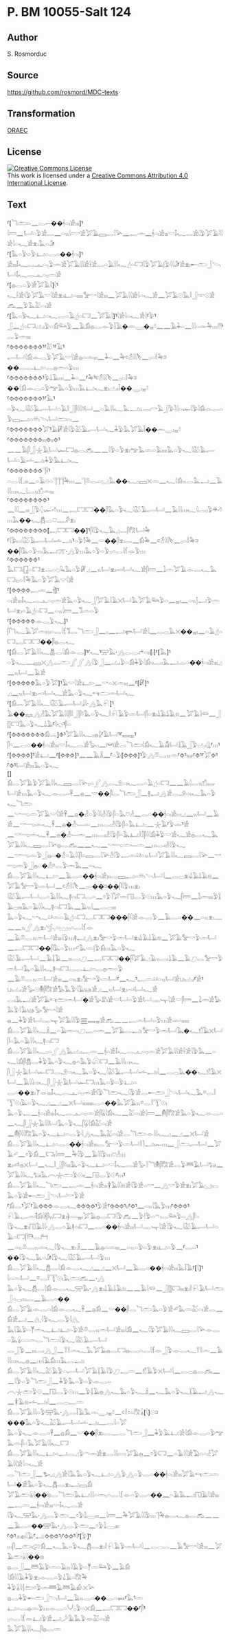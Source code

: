 # P. BM 10055-Salt 124

## Author

S. Rosmorduc

## Source

https://github.com/rosmord/MDC-texts

## Transformation

[ORAEC](https://oraec.github.io/)

## License

<a rel="license" href="http://creativecommons.org/licenses/by/4.0/"><img alt="Creative Commons License" style="border-width:0" src="https://i.creativecommons.org/l/by/4.0/88x31.png" /></a><br />This work is licensed under a <a rel="license" href="http://creativecommons.org/licenses/by/4.0/">Creative Commons Attribution 4.0 International License</a>.

## Text

⸢[𓆓𓂧𓏏𓈖𓂋𓍿��𓇩𓏏𓏤𓀀𓏤𓏤𓏤]⸣𓇋𓏠𓈖𓂡𓏏𓅱𓀀𓂋𓈖𓏏𓏭𓇋𓏌𓎡𓀀𓅯𓄿𓈙𓂋𓇋𓅪𓈖𓉻𓏛𓈖𓇩𓏏𓏤𓀀𓏤𓏤𓏤𓎟𓄤𓆑𓂋𓀀𓇋𓅱𓅯𓄿𓇋𓇋𓀀𓇋𓏏𓆑𓀀𓁷𓏤𓅓𓏏𓀏<br>
⸢[𓅓𓏏𓅱𓏏𓅱𓂞𓏏𓂋𓏏��𓇩𓏏𓏤]⸣𓀀𓏤𓏤𓏤𓄤𓆑𓂋𓊵𓏏𓊪𓅱𓏛𓀀𓅯𓄿𓇋𓇋𓀀𓌢𓀀𓂋𓏏𓄿𓇋𓇋𓆑𓊨𓏏𓉐𓇋𓅱𓅯𓄿𓊤𓅱𓇋𓇋𓀏𓀀𓁷𓏤𓄡𓂧𓃀𓌪𓂡𓄤𓆑𓂋𓊵𓏏𓊪𓏛𓀀<br>
⸢[𓐍𓂋𓏏𓅱𓀀𓅯𓄿𓇋]𓇋⸣𓆑𓌢𓀀𓇋𓅱𓅯𓄿𓎟𓇋𓀀𓁷𓏤𓂞𓏏𓏤𓏤𓏤𓏤𓏤𓅡𓎡𓇋𓀀𓏤𓏤𓏤𓈖𓅯𓄿𓇋𓇋𓀀𓇋𓏏𓆑𓀀𓈖𓅯𓄿𓇳𓅓𓎛𓃀𓎱𓇳𓀀𓃹𓈖𓅱𓅓𓅷𓏏𓏤𓀀<br>
⸢[𓅓𓏏𓅱𓆑𓂞𓏏𓆑𓂋𓏏𓄿𓊨𓏏𓉐𓈖𓅯𓄿𓇋]⸣𓇋𓀀𓇋𓏏𓆑𓀀𓇋⸢𓅱⸣𓃀𓈖𓊨𓏏𓉐𓐟𓏤𓅱𓏏𓀁𓃛𓅱𓈖𓄿𓀁𓐍𓂋𓁹𓅱𓄥𓄿�𓏛𓇾�𓈇𓍱𓈖𓈖𓄿𓇓𓏏𓈖𓇋𓇋𓏏𓏛𓅆𓏥𓇥𓂋𓅱𓏛𓏤𓏤𓏤<br>
⸢⯑⯑⯑⯑⯑⯑⯑⸣⸢𓅷⸣⸢𓄿⸣𓂷𓂡𓇋𓀁𓁹𓂋𓅱𓅯𓄿𓎟𓇋𓀀𓐍𓏏𓏛𓏤𓏤𓏤𓈖𓇓𓏏𓈖𓅆𓍹𓁣𓇋𓇋𓌸𓈖𓊪𓏏𓎛𓅆𓍺��𓂋𓂋𓂞𓏏𓂋𓐍𓏛𓏏𓅱𓏥<br>
⸢⯑⯑⯑⯑⯑⯑⯑⸣𓅱𓍑𓄿𓏥𓈖𓇓𓏏𓈖⸢𓅆⸣𓍹𓁣𓇋𓇋𓌸𓈖𓊪𓏏𓎛𓅆𓍺��𓇋𓀁𓁹𓂋𓏏𓅱𓅠𓅓𓏏𓅱𓏥𓅓𓂞𓆑𓁷𓏤𓐟𓏤𓄥��𓇾𓏤𓈇𓍱<br>
⸢⯑⯑⯑⯑⯑⯑⯑⸣⸢𓅓⸣𓏏𓅱𓆑𓇋𓅷𓄿𓂷𓂡𓏏𓄿𓎛𓃀𓋴𓇋𓇋𓍱𓂡𓈖𓏏𓄿𓇋𓇋𓆑𓅓𓂝𓏭𓂋𓏤𓎡𓄿𓃀𓅱𓍘𓇋𓏏𓆱𓇋𓅱𓇋𓀁𓁹𓂋𓏏𓅱𓈙𓂝𓏏𓄦𓌪𓂡𓂧𓏏𓏤𓈖<br>
⸢⯑⯑⯑⯑⯑⯑⯑𓅯⸣𓄿𓏞𓀀𓇋𓅱𓅷𓄿𓂷𓂡𓆑𓇓𓅱𓅓𓅯𓄿𓄥��𓏛𓇾𓏤𓈇𓍱<br>
⸢⯑⯑⯑⯑⯑⯑⯑𓏤𓏤𓏤⯑𓏤𓏤⯑⸣𓈖𓈖𓄿𓋴𓃀𓇼𓄿𓂡𓆱𓉐𓐍𓂋𓃹𓈖𓈖𓇋𓅱𓏏𓅱𓁷𓏤𓅠𓅓𓏛𓏏𓄿𓏤𓏤𓏤𓏤𓅓𓏏𓅱𓆑𓇋𓅷𓄿𓂷𓂡𓏏𓄿𓌡𓂝𓏤𓇓𓅱𓅓𓂞𓆑<br>
⸢⯑⯑⯑⯑⯑⯑⯑𓊹𓌢⸣𓏏𓂋𓇋𓆴𓈒𓏤𓏤𓏤𓈖𓏏𓄿𓇷𓏏𓊹𓊹𓊹𓅆𓏥𓈖𓊹𓌨𓂋𓏏𓈋𓅓��𓆑𓊪𓈙𓏴𓏛𓈖𓆑𓇋𓀁𓏭𓂋𓅓𓂝𓈖𓄿𓇋𓇋𓏥𓆑𓇋𓂋𓏭𓀹𓏛𓏤𓏤𓏤<br>
⸢⯑⯑⯑⯑⯑⯑⯑⯑⸣𓈖𓇋𓇋𓈖𓏤𓏤𓏤𓃀𓅱𓆭𓆱·𓏊𓏥𓈖𓉻𓉐𓉐��𓋴𓅓𓏏𓅱𓆑𓇋𓅷𓄿𓂷𓂡𓈖𓄿𓇋𓇋𓏥𓆑𓇋𓂋𓊪𓅱𓏉·𓏊𓏥𓅓��𓆑𓆣𓂋𓈞𓊃𓀔𓁷𓏤<br>
⸢⯑⯑⯑⯑⯑⯑⯑⯑[𓉻𓉐𓉐��]⸣𓋴𓇋𓅱𓆑𓅓𓈎𓂋𓋴𓀗𓂡𓅆<br>
⸢𓇋𓅱𓏥𓇋𓅷𓄿𓂷𓂡𓌡𓂝𓏤⸣𓏏𓅱𓀾𓅆𓈖𓎟��𓋴𓁷𓏤𓂋𓈖𓀁𓅆𓈖𓍹𓁣𓇋𓇋𓌸𓈖𓊪𓏏𓎛𓅆𓍺��𓋴𓅓𓏏𓅱𓏥𓅓𓂝𓊄·𓂻𓅱𓏥𓅓𓏏𓅱𓏏𓅱𓊪𓏏𓂋𓇋𓆴𓁺𓅱𓏥<br>
⸢⯑⯑⯑⯑⯑⯑⸣𓅓𓉐𓏤𓉗𓏏𓉐𓁷𓂋𓏏𓆇𓆗𓅓𓏏𓅱𓏞𓈎𓈖𓏭𓂡𓁷𓏤𓄗𓂡𓆑𓀀𓋴𓏠𓈖𓍖𓏛𓅯𓄿𓁹𓂋𓆑𓅓𓉐𓏤𓊪𓏏𓎛𓅆𓅓𓏏𓅱𓅯𓄿𓎟𓇋𓀀<br>
⸢[⯑⯑⯑⯑𓉻𓏛𓈖𓇩]⸣𓏏𓏤𓀀𓏤𓏤𓏤𓄤𓆑𓂋𓊵𓏏𓊪𓏛𓀀𓅓𓏏𓅱𓆑𓃀𓅯𓄿𓇋𓄿𓏴𓂡𓅓𓅯𓄿𓃛𓅱𓏏𓈖𓈇𓏤𓈖𓏏𓏭𓂭𓂝𓅱𓏛𓂡𓁷𓏤𓏏𓄿𓊨𓏏𓉐𓈖𓏏𓏭𓇋𓏠𓈖𓀢𓏛𓏏𓅱<br>
⸢[⯑⯑⯑⯑⯑𓁹𓂋𓅱𓆑]⸣𓋴𓆓𓆑𓄿𓅯𓏛𓏥𓏏𓂋𓇋𓆴𓀢𓂋𓆓𓂧𓃀𓈖𓊪𓈖𓂝𓊜𓂡𓀀𓇋𓈖𓂋𓊌𓅓𓏴��𓈇𓏤𓈖𓏏𓄿𓊨𓏏𓉐𓉻𓉐𓉐��𓋴𓐍𓂋𓆑<br>
⸢[𓀁𓂋𓅯𓄿𓇋𓇋𓆑𓆣𓂋𓇋𓀁𓁹𓂋]⸣⸢𓆑⸣𓈝𓅓·𓂻𓂋𓂋𓏤𓍬𓏏𓏤𓏤[𓏤]⸢[𓅓]⸣𓏏𓅱𓆑𓊃𓈙𓏴𓂻𓂋𓂧𓂾𓂾𓂻𓇋𓅱𓃀𓈖𓐟𓏤𓅱𓏏𓀁𓇓𓅱𓇋𓀁𓏭𓂋𓏤𓅓𓂝𓂋𓏏��𓇩𓏏𓏤𓀀𓏤𓏤𓏤𓈎𓈖𓏭𓂡𓈖𓄿𓀀<br>
⸢[⯑⯑⯑⯑⯑𓅓𓏏𓅱𓅯]⸣𓄿𓎟𓇋𓀀𓂞𓏏𓈖𓎡𓏏𓏴𓏛𓏤𓏤𓏤𓈖⸢[𓏞]⸣𓈎𓈖𓏭𓂡𓁷𓏤𓄗𓂡𓆑𓀀𓅓𓏏𓅱𓆑𓄞𓂧𓏛𓂡𓆑<br>
⸢[𓀁𓂋𓅯𓄿𓇋𓇋𓆑𓇋𓅷𓄿𓂷𓂡𓇍𓇋·𓂻𓅓𓍯]⸣𓄿��𓈐𓂻𓁐𓅓𓅯𓄿𓇋𓇋𓋴𓎛𓃀𓋴𓍱𓅓𓏏𓅱𓆑𓎛𓍯𓄿𓅱𓏛𓂡𓋴𓏏𓁷𓏤𓍑𓄿𓍑𓄿𓁶𓈖𓅯𓄿𓇋𓆛𓈖𓃀𓊅𓉐𓅓𓏏𓅱𓆑𓍑𓄿⸢𓇋·𓐎⸣𓋴𓏏<br>
⸢[⯑⯑⯑⯑⯑⯑⯑𓀁𓂋]⯑⸣𓅯𓄿𓇋𓇋𓆑𓊪𓐍𓆼⸢𓄿𓂡⸣⸢𓈘𓈇⸣𓋴𓄹𓈖𓂋𓏏��𓇩𓏏𓏤𓀀𓏤𓏤𓏤𓎟𓄤𓆑𓂋𓀀𓅭𓊪𓈖𓋞𓀀𓂋𓆓𓂧𓇋𓀁𓆑𓄿𓀋𓂡𓆼𓄿𓃀𓅱𓐟𓏤𓊮⸢𓏥⸣<br>
⸢[⯑⯑⯑⯑]⸣𓀀𓂞𓈖⸢[⯑⯑⯑]⸣𓈖𓈖𓄿𓏎𓈖⸢𓏏𓅱[⯑⯑⯑]⸣𓅱𓂻𓌨𓂋𓏭𓏛⸢⯑⸣𓊠⸢⯑⸣⸢𓅯⯑⸣⸢⯑⸣𓂡𓀀𓏤𓏤𓏤𓅓𓏏𓅱𓆑<br>
[]<br>
𓀁𓂋𓅯𓄿𓅱𓅯𓄿𓇋𓇋𓆑𓈙𓂋𓇋𓅪𓊪𓏏𓂾𓂻𓂋𓄂𓏏𓏤𓆑𓂋𓏏𓄿𓊨𓏏𓉐𓈖𓈖𓄿𓇋𓂋𓏭𓀸𓉿𓂡𓀀𓏥𓅓𓏏𓅱𓆑𓁹𓂋𓏏𓋹𓈖𓐍𓈖𓎟��𓋴𓂋𓆓𓂧𓃀𓈖𓊢𓂝𓂻𓀀𓂋𓄂𓏏𓏤𓆑𓅓𓏏𓅱𓆑𓆓𓂧<br>
𓈖𓎡𓂸𓏛𓅯𓄿𓎟𓇋𓀀𓋹𓈖𓐍�𓁐𓏏𓅱𓇋𓇋𓁐𓇋𓅱𓋴𓏏𓅓𓈞𓁐𓈖𓂋𓏏��𓇩𓏏𓏤𓀀𓏥𓈎𓈖𓏭𓂡𓈖𓄿𓀀𓈖𓎡𓂸𓏛𓆑𓋹𓈖𓐍�𓁐𓄑𓏛𓈖𓏥𓂋𓏤𓁐𓇋𓅱𓋴𓏏𓅓𓂞𓊪𓈖𓇼𓄿⸢𓅱𓏛⸣𓀀<br>
𓈖𓎡𓂸𓏛𓆑𓋹𓈖𓐍�𓁐𓄑𓏛𓈖𓏥𓂋𓏤𓁐𓇋𓅱𓋴𓏏𓅓𓂞𓎛𓎿𓋴𓇋𓇋𓀁𓇓𓅱𓎟𓀀𓆑𓀀𓐍𓂋𓆑𓅓𓅯𓄿𓇋𓇋𓆑𓈙𓂋𓇋𓅪𓐍𓂋𓃹𓈖𓈖𓆑𓈖𓎡𓂸𓏛𓄑𓏛𓈖𓏥𓂋𓏤𓁐𓇋𓅱𓆑<br>
𓈖𓎡𓂸𓏛𓅱𓃀𓐍𓏏�𓁐𓏏𓄿𓇋𓇋𓋴𓏏𓈙𓂋𓇋𓅪𓁐𓇋𓅱𓉻𓏛𓄖𓏏𓏭𓂡𓅯𓄿𓇋𓇋𓆑𓈙𓂋𓇋𓅪𓈖𓎡𓂸𓏛𓅱𓃀𓐍𓏏�𓁐𓎼𓂋𓅱𓏛𓅓𓈖𓏏𓆑<br>
𓀁𓂋𓅯𓄿𓇋𓇋𓆑𓂞𓏏𓈖𓄿𓂋𓏏��𓇩𓏏𓏤𓀀𓏤𓏤𓏤𓂋𓈙𓂝𓏏𓄦𓌪𓂡𓇋𓈖𓂋𓊌𓁷𓏤𓍑𓄿𓍑𓄿𓁶𓈖𓅯𓄿𓅡𓎡𓅱𓏛𓂡𓈖𓍹𓁣𓇋𓇋𓌸𓈖𓊪𓏏��𓍺��𓋴𓇋𓅱𓏥𓁷𓏤<br>
𓇋𓅷𓄿𓂷𓂡𓂋𓏏𓄿𓇋𓇋𓆑𓊢𓏏𓏤𓉐𓂋𓏏𓈖𓏌𓅱𓌙𓅯𓏛𓉔𓂋𓅱𓇳𓏥𓅓𓏏𓅱𓆑𓋴𓏠𓈖𓍖𓏛𓏤𓏤𓏤𓏤𓅱𓆼𓄿𓊌𓏤𓏤𓏤𓅓𓏏𓄿𓇋𓇋𓆑𓊢𓏏𓏤𓉐𓅓𓈖𓄿𓏭𓇋𓈖𓂋𓊌𓏤𓏤𓏤<br>
𓅓𓏏𓅱𓆑𓎡𓆑𓄖𓏛𓏏𓄿𓊨𓏏𓉐𓉻𓉐𓉐���𓋴𓇋𓀀𓁹𓂋𓅱𓈖𓄿𓂋𓏏��𓈖𓏏𓏭𓁷𓏤𓊃𓈖𓈖𓏭𓂾𓂻𓁷𓏤𓂿𓏏𓈉𓊪𓏏𓂋𓇋𓆴𓁺<br>
𓈖𓄿𓌨𓂋𓏭𓏛𓂡𓀀𓏤𓏤𓏤𓇋𓅱𓏥𓊢𓂝𓂻𓁷𓏤𓅡𓎡𓅱𓏛𓂡𓁷𓏤𓍑𓄿𓍑𓄿𓁶𓈖𓅯𓄿𓅡𓎡𓅱𓏛𓂡𓈖𓉻𓉐𓉐��𓋴𓅓𓏏𓅱𓏥𓄔𓅓𓏛𓊤𓅱𓀁𓏥𓅓𓏏𓅱𓆑<br>
𓇋𓅷𓄿𓂷𓂡𓈖𓄿𓆼𓄿𓈖𓏤𓏤𓏤𓂋𓏤𓈔𓈖𓉻𓉐𓉐��𓋴𓅯𓄿𓈎𓄿𓏭𓂋𓏤𓍑𓄿𓈖𓄿𓈔𓂋𓅡𓎡𓅱𓏛𓂡𓅓𓏏𓄿𓇋𓇋𓆑𓊢𓏏𓏤𓉐𓂋𓂋𓂞𓏏𓂋𓐍𓏛𓏏𓅱<br>
𓈖𓄿𓌨𓂋𓏭𓏛𓂡𓀀𓏤𓏤𓏤𓈖𓏏𓏭𓁷𓏤𓅡𓎡𓅱𓏛𓂡⸢𓈖𓆑⸣𓉻𓏛𓄖𓏏𓏭𓂡𓀀𓂓𓏤𓐟𓏤⸢𓀀⸣𓂓𓏤𓐟𓏤𓀀𓅭𓇳𓄟𓋴𓀗𓀀𓅃𓅓𓅱𓇋𓄿𓊞𓀀𓈎𓈖𓏭𓂡𓁷𓏤𓄗𓂡𓆑𓀀<br>
𓂋𓏤𓅓𓂝𓀀𓅯𓄿𓄞𓂧𓏛𓂡�𓀀𓅭𓁨𓏤𓀀𓎟𓂡𓏏𓅱𓀀𓂡𓋉𓊾𓇋𓀀𓎟𓋴𓏠𓈖𓍖𓏛𓀀𓅃𓅓𓅱𓇋𓄿𓊞𓅭𓅡𓎡𓇋𓀀<br>
𓐍𓈖𓇓𓅱𓀀𓂡𓋉𓊾𓅯𓄿𓇋𓇋𓅱𓈗𓈘𓈇𓀀𓃹𓈖𓈖𓉻𓏛𓂡𓏏𓅱𓏥𓀀𓏛𓎆𓏤𓏤𓏤𓏤𓏤𓏤<br>
𓀁𓂋𓅯𓄿𓇋𓇋𓆑𓏎𓈖𓏏𓄿𓏛𓏏𓏤𓈔𓉻𓏏𓏛𓈖𓅯𓄿𓂋𓂝𓏤𓅡𓎡𓅱𓏛𓂡𓅓�𓆑𓀸𓄿𓏴𓂡𓋴𓏏𓅓𓏏𓄿𓇋𓇋𓆑𓊢𓏏𓏤𓉐<br>
𓀁𓂋𓅯𓄿𓇋𓇋𓆑𓊪𓏏𓂾𓂻𓅓𓐟𓏤𓉻𓏛𓈖𓇩𓏏𓀀𓄤𓆑𓂋𓊵𓏏𓊪𓏛𓀀𓅯𓄿𓇋𓇋𓀀𓌢𓀀𓇋𓅱𓅓𓈖𓏏𓆑𓇋𓀁𓋴𓆣𓂋𓇓𓅱𓅓𓏏𓅱𓆑𓐍𓏏𓅓𓅱𓋨𓉐𓈖𓄿𓇋𓇋𓏥𓆑<br>
𓋴𓃀𓇼𓄿𓂡𓆱𓉐𓂋𓄂𓏏𓏤𓆑𓅓𓏏𓅱𓆑𓇋𓅷𓄿𓂷𓂡𓌡𓂝𓏤𓇋𓈖𓂋𓊌𓅓��𓆑𓀸𓄿𓏴𓂡𓈖𓄿𓇋𓇋𓏥𓆑𓋴𓃀𓇼𓄿𓂡𓆱𓉐𓏥𓅓𓏏𓅱𓏏𓅱𓂞𓏏<br>
𓂋𓏏��𓁷𓏤𓌘𓁺𓏤𓏤𓏤𓄤𓆑𓂋𓊵𓏏𓊪𓏛𓀀𓇋𓅱𓆓𓂧𓆑𓇋𓅱𓀀𓂋𓄡𓂧𓃀𓌪𓂡𓆑𓅓𓎼𓂋𓎛𓇰𓇳𓏤𓅓𓏏𓅱𓆑𓈎𓈖𓈎𓈖𓏴𓂡𓏤𓏤𓏤𓏤𓏤𓏤𓏤𓏤𓏤𓂋𓏏��𓅓𓅯𓄿𓏭𓎼𓂋𓎛𓇰𓇳𓏤<br>
𓅓𓏏𓅱𓉻𓈖𓇩𓏏𓏤𓀀𓏤𓏤𓏤𓄤𓆑𓂋𓊵𓏏𓊪𓏛𓀀𓋴𓏇𓇋𓀁𓆑𓈖𓅷𓏏𓏤𓀀𓇋𓏠𓈖𓄟𓋴𓀗𓀀𓅓𓏏𓅱𓆑𓁹𓂋𓏏𓈖𓆑𓋴𓃀𓇼𓄿𓇋𓇋𓂡𓅓𓏏𓅱𓆑𓋴𓏇𓇋𓀁𓅷𓏏𓏤𓀀<br>
𓈖𓄟𓋴𓇋𓇋𓀗𓅓𓏏𓅱𓆑𓂞𓏏𓂋𓅱𓇋𓂻𓆑𓅓𓅷𓏏𓏤𓀀𓂋𓆓𓂧𓁹𓇋𓇋𓆑𓈎𓈖𓈎𓈖𓏴𓂡𓀀<br>
𓀁𓂋𓅯𓄿𓇋𓇋𓆑𓂞𓏏𓂋𓏏��𓇩𓏏𓏤𓀀𓏤𓏤𓏤𓂋𓅡𓎡𓅱𓏛𓂡𓎛𓍘𓂝𓆱𓏥𓈖𓃀𓂧𓂷𓂡𓈖𓅯𓄿𓄔𓈖𓏌𓅱𓀁𓈖𓉐𓏤𓇋𓏠𓈖𓅆𓇋𓅱𓈖𓄿𓇋𓇋𓅱𓏥𓈞𓁐𓏥<br>
𓁷𓏤𓌦𓐍𓏴𓂡𓈖𓆑𓎛𓃀𓋴𓍱𓏤𓏤𓏤𓅓𓏏𓅱𓆑𓂞𓏏𓎟𓄤𓆑𓂋𓀀𓅭𓇅𓆓𓄟𓋴𓀗𓀀𓂋𓅱𓆷𓄿𓂡𓃒𓈖𓅯𓄿𓇋𓇋𓆑𓃒𓅓𓇹𓇼𓂧𓅱𓇳𓏤𓏤𓈖𓉔𓂋𓅱𓇳⸢𓏥⸣<br>
𓀁𓂋𓅯𓄿𓇋𓇋𓆑𓆓𓂧𓈖𓉻𓏛𓈖𓇩𓏏𓏤𓀀𓏤𓏤𓏤𓇉𓄿𓇋𓇋𓁶𓀀𓇋𓅱𓀀𓏏𓎡𓈖𓂻𓎡𓅱𓀀𓁷𓏤𓅯𓄿𓈋𓏤𓊌𓅓𓏏𓅱𓀀𓄡𓂧𓃀𓌪𓂡𓎡𓅱𓀀<br>
⸢𓀁𓂋⸣𓅯⸢𓄿⯑⯑⯑𓁹𓂋𓆑⯑⯑⯑⯑⸣𓅱𓀀⸢⯑⯑⯑⸣𓏤𓏤⸢⯑⸣𓈖𓏏𓏭𓇋𓅓𓅱𓏥⸢⯑⯑⯑⸣<br>
𓍯𓄿𓉻𓏛𓌟𓀁𓇋𓇩𓋴𓏭𓉐𓁷𓏤𓋀𓏏𓏏𓈇𓏤𓅯𓄿𓐍𓂋𓉐𓇋𓅱𓃹𓈖𓅱𓎗𓅱𓏏𓍼𓏤𓂋𓃛𓅱𓏏𓂻𓋴𓏏<br>
𓇋𓅱𓆑𓁷𓏤𓉔𓄿𓇋𓇋·𓂻𓂋𓏏𓄿𓊢𓏏𓏤𓉐𓈖𓂋𓏏��𓇩𓏏𓏤𓀀𓏤𓏤𓏤𓂡𓋉𓊾𓇋𓀀𓇋𓅱𓆑𓇋𓅷𓄿𓂷𓂡𓏏𓄿𓏏𓉐𓋴𓇥𓂋𓁀<br>
𓈖𓏏𓏭𓌨𓂋𓏭𓏛𓆑𓇋𓅱𓆑𓁷𓏤𓏎𓈖𓈖𓄿𓐍𓏏𓏛𓏤𓏤𓏤𓈖𓏏𓏭𓏏𓅱𓏏𓅱𓁷𓏤𓂞𓏏𓅱𓈖⸢𓂋𓏏⸣��𓇋𓅱𓆑𓅓𓏏𓀏𓇋𓅱𓆑𓇋𓅷𓄿𓂷𓂡𓅱𓏥<br>
𓀁𓂋𓅯𓄿𓇋𓇋𓆑𓆣𓂋𓇋𓀁𓁹𓂋𓆑𓈎𓈖𓈎𓈖𓏴𓂡𓈖𓄿𓂋𓏏��𓇩𓏏𓏤𓀀𓏤𓏤𓏤𓅓𓄥𓄿⸢[𓇋]⸣𓇋𓏏𓏛𓂡𓈖𓎼𓂋𓎛𓇰𓇳𓏤𓅓𓂧𓃹𓈖·𓂻<br>
𓅓𓏏𓅱𓆑𓆣𓂋𓇋𓀁𓁹𓂋𓆑𓈝𓅓·𓂻𓁷𓏤𓍑𓄿𓍑𓄿𓁶𓈖𓈖𓄿𓇋𓆛𓈖𓃀𓊅𓉐𓏤𓏤𓏤𓁷𓏤𓎛𓍯𓄿𓂡𓂧𓃀𓏏𓊌𓏥𓂋𓈖𓄿𓂋𓏏��<br>
𓀁𓂋𓅯𓄿𓁹𓂋𓏏𓇋𓀁𓁹𓂋𓆑𓋹𓈖𓐍𓀁𓈖𓎟��𓋴𓂋𓆓𓂧𓅓𓏏𓅱𓀀𓄔𓅓𓏛𓅷𓏏𓏤𓀀𓂋𓈖𓀁𓀀𓂝𓈖𓂽𓇋𓅱𓆑𓂋𓅱𓇋𓂽<br>
𓅓𓇋𓄿𓅱𓏏𓊑𓏛𓆑𓂞𓂞𓏏𓅱𓀀𓌨𓂋𓏭𓏛𓂡𓀀𓏤𓏤𓏤𓇋𓀁𓈖𓆑𓇋𓅱𓅯𓄿𓇋𓇋𓆑𓈙𓂋𓇋𓅪𓁹𓂋𓏏𓅓𓏇𓏏𓏏𓏛𓂋𓆓𓂧𓇋𓅱𓆑𓇋𓅷𓄿𓂷𓂡<br>
𓂋𓃀𓅱𓈖𓏤𓏤𓏤𓂋𓏤𓂻𓃀𓈖𓎝𓎛𓏛𓆑𓅓𓅯𓄿𓐍𓂋𓉐𓐍𓂋𓊪𓏏𓂋𓇋𓆴𓁺𓃀𓅱𓁹𓂋𓆑𓎝𓎛𓏛𓈖𓄿𓇋𓇋𓏥𓆑𓐍𓈖𓏥𓇋𓄿𓀁𓏥𓅓𓂋𓂝𓏤<br>
𓀁𓂋𓅯𓄿𓇋𓇋𓆑𓅷𓄿𓅱𓏏𓂷𓂡𓅯𓄿𓆼𓄿𓇋𓅱𓈔𓉻𓏛𓈖𓀸𓄿𓅱𓏴𓂡𓇋𓈖𓂋𓊌𓐍𓂋𓃹𓈖𓈖𓇋𓅱𓏏𓅱𓆓𓂧𓃀𓈖𓇓𓅱𓅓𓏏𓅱𓏏𓅱𓁹𓂋𓏏<br>
𓇹𓇼𓂧𓅱𓇳𓈖𓉔𓂋𓅱𓇳𓏥𓈖𓅱𓆼𓄿𓐍𓂻𓆑𓅓𓏏𓅱𓆑𓏎𓈖𓆑𓅓𓏏𓅱𓆑𓆼𓄿𓂝𓂻𓆑𓈖𓇉𓄿𓁶𓌡𓂝𓏤𓇋𓈖𓂋𓊌𓉻𓏛<br>
𓀁𓂋𓅯𓄿𓇋𓇋𓏏𓅱𓈝𓅓·𓂻𓂋𓄥𓄿𓅓𓏛𓇾𓏤𓈇𓍱𓈖𓍹𓎛𓏌𓏏𓀗𓏇[𓇋]𓇳𓍺���𓅓𓏏𓅱𓆑𓅷𓄿𓂷𓂡𓌡𓂝𓏤𓊃𓂋𓇋𓏏𓅯<br>
𓅓𓏏𓅱𓆑𓁹𓂋𓏏𓋹𓈖𓐍𓀁𓈖𓎟��𓋴𓁷𓏤𓂋𓊃𓂋𓆓𓂧𓃀𓈖𓇓𓅱𓅓𓂞𓀀𓇋𓀁𓁹𓂋𓏏𓅱𓅠𓅓𓏛𓋴𓏏𓅓𓅯𓄿𓇋𓇋𓆑𓉐<br>
𓀁𓂋𓅯𓄿𓇋𓇋𓆑𓂞𓏏𓂝𓂋𓈎𓅱𓍼𓏛𓀀𓁷𓂋𓇋𓇋𓇯𓅯𓄿𓐍𓈖𓏌𓅱𓉐𓈖𓏏𓄿𓇋𓇋𓀀𓅐𓏏𓏏𓁐𓅯𓄿𓇋𓇋𓀀𓇋𓏏𓆑𓀀<br>
𓂋𓆓𓂧𓃀𓈖𓅧𓈎𓂻𓀀𓇋𓅓𓅓𓏏𓅱𓆑𓂞𓏏𓂻𓅱𓂻𓏏𓅱𓂋𓏏��𓇩𓏏𓏤𓀀𓏤𓏤𓏤𓅯𓄿𓄞𓂧𓏛𓂡�𓀀𓅓𓏏𓅱𓆑𓆣𓂋𓁷𓏤𓂝𓈙𓀁<br>
𓅯𓄿𓂧𓏇𓇋��𓊖𓂋𓆓𓂧𓅓𓂞𓇋𓇋𓏏𓏛𓊪𓏏𓂋𓇋𓆴𓁺𓏏𓅱𓂋𓏏��𓈖𓏏𓄿𓅓𓂝𓉔𓄿𓇋𓀀𓏤𓏤𓏤𓈖𓉻𓏛𓈖𓇩𓏏𓏤𓀀𓏤𓏤𓏤𓎟𓄤𓆑𓂋𓀀<br>
𓇋𓅱𓆑𓈝𓅓·𓂻𓂋𓅱𓂧𓈖𓏌𓅱𓍖𓈀𓏤𓏤𓏤𓈖𓇋𓏠𓈖𓅆𓅯𓄿𓇋𓇋𓅱𓏥𓊹𓅆𓐍𓂋𓆑𓐍𓂋𓃹𓈖𓈖𓈖𓄿𓂋𓏏��𓈝𓅓·𓂻𓂋𓅱𓂧𓈖𓏌𓅱𓍖𓈀𓏤𓏤𓏤<br>
⸢⯑⸣𓃭𓏤𓇋𓄿⸢𓂢⯑⯑⯑⸣𓏤⸢⯑⯑⸣𓇋⸢[𓅱]⸣𓏥𓋴𓈖𓂧𓅾𓀁𓈖𓆑𓅓𓏏𓅱𓆑𓆣𓂋𓁷𓏤𓎛𓍯𓄿𓅱𓏛𓂡𓇋𓈖𓂋𓊌𓂋𓈖𓄿𓅡𓎡𓇋𓀀𓏤𓏤𓏤𓈖𓅯𓄿𓂧𓏇𓇋��𓊖<br>
𓐍𓂋𓃀𓈖𓆷𓄿𓅱𓏛𓏏𓄿𓏭𓇋𓄿𓅱𓏏𓊑𓏛𓃛𓅱𓈖𓄿𓀁<br>
𓇋𓀁𓇋𓇋𓄿𓇓𓅱𓁷𓏤𓁹𓂋𓏏𓅱𓍑𓄿𓏏𓀗𓅆<br>
𓇓𓅱𓏇𓇋𓐪𓂧𓏌𓅱𓏛𓆷𓄿𓆷𓄿𓀉𓏴𓅪<br>
𓐍𓂋𓇓𓅱𓄡𓂧𓃀𓌪𓂡𓈖𓄿𓏭𓂋𓏏��𓂋𓏏𓍃⸢𓅓⸣𓏛<br>
𓂞𓏏𓂋𓐍𓏛𓅱𓏥𓁹𓂋𓏏𓄋𓊪𓅱𓏏𓏴𓀁𓈖𓉻𓉐𓉐��⸢𓋴⸣<br>
𓊪𓏏𓂋𓇋𓆴𓁺𓂞𓅱𓀀𓂝𓌳𓄿𓅓𓅱𓁺𓅷𓏏𓏤𓀀<br>
𓅓𓅯𓄿𓇋𓇋𓆑𓋴𓐍𓂋𓏛<br>
